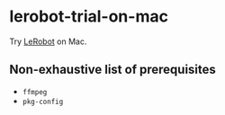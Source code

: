# lerobot-trial-on-mac

Try [LeRobot](https://github.com/huggingface/lerobot) on Mac.

## Non-exhaustive list of prerequisites

- `ffmpeg`
- `pkg-config`
